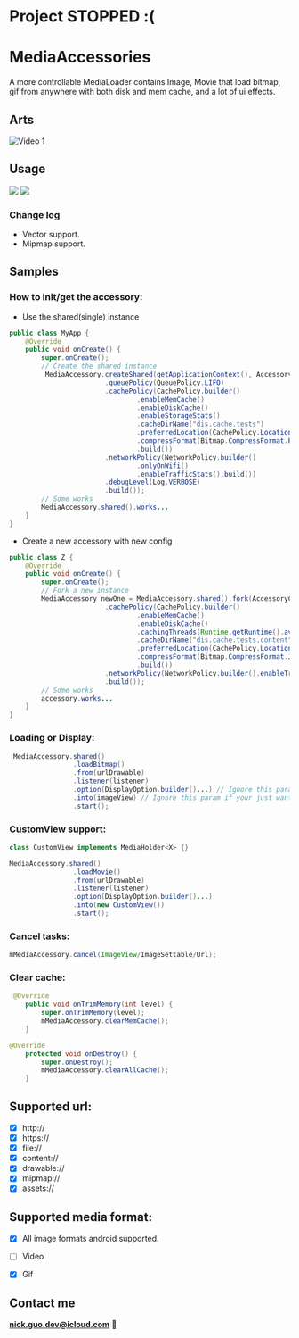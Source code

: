 # Project STOPPED :(

# MediaAccessories
A more controllable MediaLoader contains Image, Movie that load bitmap, gif from anywhere with both disk and mem cache, and
a lot of ui effects.

## Arts

![Video 1](art/demo.gif)

## Usage

[![](https://jitpack.io/v/NickAndroid/MediaAccessories_Android.svg)](https://jitpack.io/#NickAndroid/MediaAccessories_Android)
<a href="http://www.methodscount.com/?lib=dev.nick%3Aimageloader%3A1.4"><img src="https://img.shields.io/badge/Size-223 KB-e91e63.svg"/></a>

### Change log

*  Vector support.
*  Mipmap support.

## Samples

### How to init/get the accessory:
*  Use the shared(single) instance
```java
public class MyApp {
    @Override
    public void onCreate() {
        super.onCreate();
        // Create the shared instance
         MediaAccessory.createShared(getApplicationContext(), AccessoryConfig.builder()
                        .queuePolicy(QueuePolicy.LIFO)
                        .cachePolicy(CachePolicy.builder()
                                .enableMemCache()
                                .enableDiskCache()
                                .enableStorageStats()
                                .cacheDirName("dis.cache.tests")
                                .preferredLocation(CachePolicy.Location.EXTERNAL)
                                .compressFormat(Bitmap.CompressFormat.PNG)
                                .build())
                        .networkPolicy(NetworkPolicy.builder()
                                .onlyOnWifi()
                                .enableTrafficStats().build())
                        .debugLevel(Log.VERBOSE)
                        .build());
        // Some works
        MediaAccessory.shared().works...
    }
}
```
*  Create a new accessory with new config
```java
public class Z {
    @Override
    public void onCreate() {
        super.onCreate();
        // Fork a new instance
        MediaAccessory newOne = MediaAccessory.shared().fork(AccessoryConfig.builder()
                        .cachePolicy(CachePolicy.builder()
                                .enableMemCache()
                                .enableDiskCache()
                                .cachingThreads(Runtime.getRuntime().availableProcessors())
                                .cacheDirName("dis.cache.tests.content")
                                .preferredLocation(CachePolicy.Location.INTERNAL)
                                .compressFormat(Bitmap.CompressFormat.JPEG)
                                .build())
                        .networkPolicy(NetworkPolicy.builder().enableTrafficStats().build())
                        .build());
        // Some works
        accessory.works...
    }
}
```

### Loading or Display:
```java
 MediaAccessory.shared()
                .loadBitmap()
                .from(urlDrawable)
                .listener(listener)
                .option(DisplayOption.builder()...) // Ignore this param if your just want to load a bitmap.
                .into(imageView) // Ignore this param if your just want to load a bitmap.
                .start();
```

### CustomView support:
```java
class CustomView implements MediaHolder<X> {}
```
```java
MediaAccessory.shared()
                .loadMovie()
                .from(urlDrawable)
                .listener(listener)
                .option(DisplayOption.builder()...)
                .into(new CustomView())
                .start();
```

### Cancel tasks:
```java
mMediaAccessory.cancel(ImageView/ImageSettable/Url);
```

### Clear cache:
```java
 @Override
    public void onTrimMemory(int level) {
        super.onTrimMemory(level);
        mMediaAccessory.clearMemCache();
    }
```
```java
@Override
    protected void onDestroy() {
        super.onDestroy();
        mMediaAccessory.clearAllCache();
    }
```

## Supported url:
- [x] http://
- [x] https://
- [x] file://
- [x] content://
- [x] drawable://
- [x] mipmap://
- [x] assets://

## Supported media format:
- [x] All image formats android supported.
- [ ] Video
- [x] Gif


## Contact me
**nick.guo.dev@icloud.com** :email:
